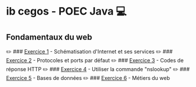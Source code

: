# ib cegos - POEC Java :computer:

## Fondamentaux du web
:pencil2: ### [Exercice 1](schéma_internet.pdf) - Schématisation d'Internet et ses services
:pencil2: ### [Exercice 2](protocoles_ports.png) - Protocoles et ports par défaut
:pencil2: ### [Exercice 3](codes_reponses.drawio.png) - Codes de réponse HTTP
:pencil2: ### [Exercice 4](exercice4.md) - Utiliser la commande "nslookup"
:pencil2: ### [Exercice 5](bdd.drawio.png) - Bases de données
:pencil2: ### [Exercice 6](exercice_6.md) - Métiers du web
